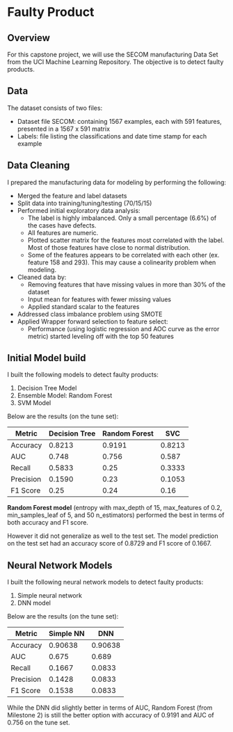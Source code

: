 # Faulty Product
## Overview
For this capstone project, we will use the SECOM manufacturing Data Set from the UCI Machine Learning Repository. The objective is to detect faulty products.

## Data
The dataset consists of two files:
- Dataset file SECOM: containing 1567 examples, each with 591 features, presented in a 1567 x 591 matrix
- Labels: file listing the classifications and date time stamp for each example

## Data Cleaning
I prepared the manufacturing data for modeling by performing the following:
- Merged the feature and label datasets
- Split data into training/tuning/testing (70/15/15)
- Performed initial exploratory data analysis:
    - The label is highly imbalanced. Only a small percentage (6.6%) of the cases have defects.
    - All features are numeric.
    - Plotted scatter matrix for the features most correlated with the label. Most of those features have close to normal distribution. 
    - Some of the features appears to be correlated with each other (ex. feature 158 and 293). This may cause a colinearity problem when modeling. 
- Cleaned data by:
    - Removing features that have missing values in more than 30% of the dataset
    - Input mean for features with fewer missing values
    - Applied standard scalar to the features
- Addressed class imbalance problem using SMOTE
- Applied Wrapper forward selection to feature select:
    - Performance (using logistic regression and AOC curve as the error metric) started leveling off with the top 50 features
    
## Initial Model build
I built the following models to detect faulty products:

1. Decision Tree Model
2. Ensemble Model: Random Forest
3. SVM Model

Below are the results (on the tune set):

| Metric | Decision Tree  | Random Forest  | SVC  |
|------|------|------|------|
|   Accuracy  | 0.8213| 0.9191| 0.8213|
|   AUC  | 0.748| 0.756| 0.587|
|   Recall  | 0.5833| 0.25| 0.3333|
|   Precision  | 0.1590| 0.23| 0.1053|
|   F1 Score  | 0.25| 0.24| 0.16|

**Random Forest model** (entropy with max_depth of 15, max_features of 0.2, min_samples_leaf of 5, and 50 n_estimators) performed the best in terms of both accuracy and F1 score. 

However it did not generalize as well to the test set. The model prediction on the test set had an accuracy score of 0.8729 and F1 score of 0.1667.

## Neural Network Models

I built the following neural network models to detect faulty products:
1. Simple neural network
2. DNN model

Below are the results (on the tune set):

| Metric | Simple NN  | DNN  |
|------|------|------|
|   Accuracy  | 0.90638| 0.90638|
|   AUC  | 0.675| 0.689|
|   Recall  | 0.1667| 0.0833|
|   Precision  | 0.1428| 0.0833|
|   F1 Score  | 0.1538| 0.0833|

While the DNN did slightly better in terms of AUC, Random Forest (from Milestone 2) is still the better option with accuracy of 0.9191 and AUC of 0.756 on the tune set. 
